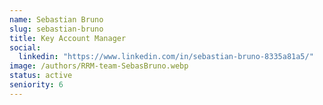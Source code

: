 ```yaml
---
name: Sebastian Bruno
slug: sebastian-bruno
title: Key Account Manager
social:
  linkedin: "https://www.linkedin.com/in/sebastian-bruno-8335a81a5/"
image: /authors/RRM-team-SebasBruno.webp
status: active
seniority: 6
---
```

